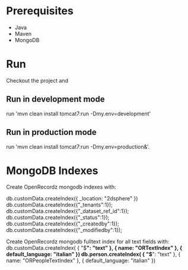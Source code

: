 # Prerequisites
* Java
* Maven
* MongoDB

# Run 
Checkout the project and 

## Run in development mode

run 'mvn clean install tomcat7:run -Dmy.env=development'

## Run in production mode

run 'mvn clean install tomcat7:run -Dmy.env=production&'.





# MongoDB Indexes
Create OpenRecordz mongodb indexes with:

db.customData.createIndex({ _location: "2dsphere" })
db.customData.createIndex({"_tenants":1});
db.customData.createIndex({"_dataset_ref_id":1});
db.customData.createIndex({"_status":1});
db.customData.createIndex({"_createdby":1});
db.customData.createIndex({"_modifiedby":1});

	
Create OpenRecordz mongodb fulltext index for all text fields with:
db.customData.createIndex( { "$**": "text" }, { name: "ORTextIndex" },  { default_language: "italian" })
db.person.createIndex( { "$**": "text" }, { name: "ORPeopleTextIndex" },  { default_language: "italian" })

     
   










